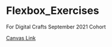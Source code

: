 # Flexbox_Exercises
For Digital Crafts September 2021 Cohort

[Canvas Link](https://digitalcrafts.instructure.com/courses/157/pages/css-flexbox?module_item_id=4384)